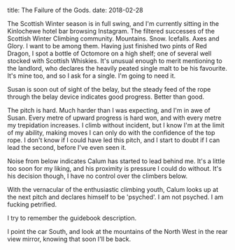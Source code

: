 title: The Failure of the Gods.
date: 2018-02-28

The Scottish Winter season is in full swing, and I'm currently sitting in the Kinlochewe hotel bar browsing Instagram.
The filtered successes of the Scottish Winter Climbing community. Mountains. Snow. Icefalls. Axes and Glory. I want to be among them. Having just finished
two pints of Red Dragon, I spot a bottle of Octomore on a high shelf; one of several well stocked with Scottish
Whiskies. It's unusual enough to merit mentioning to the landlord, who declares the heavily peated single malt to be his favourite. It's mine too,
and so I ask for a single. I'm going to need it.

Susan is soon out of sight of the belay, but the steady feed of the rope through the belay device indicates good
progress. Better than good. 

The pitch is hard. Much harder than I was expecting, and I'm in awe of Susan. Every metre of upward progress is hard
won, and with every metre my trepidation increases. I climb without incident, but I know I'm at the limit of my ability,
making moves I can only do with the confidence of the top rope.  I don't know if I could have led this pitch, and I
start to doubt if I can lead the second, before I've even seen it.

Noise from below indicates Calum has started to lead behind me. It's a little too soon for my liking, and his proximity
is pressure I could do without. It's his decision though, I have no control over the climbers below.

With the vernacular of the enthusiastic climbing youth, Calum looks up at the next pitch and declares himself to be
'psyched'. I am not psyched. I am fucking petrified.

I try to remember the guidebook description. 

I point the car South, and look at the mountains of the North West in the rear view mirror, knowing that soon I'll be
back.
